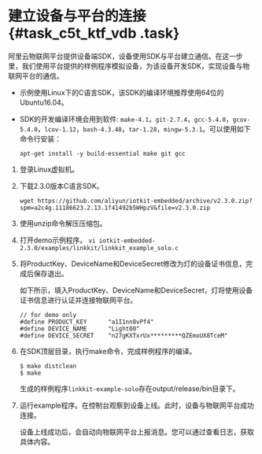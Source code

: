 # 建立设备与平台的连接 {#task_c5t_ktf_vdb .task}

阿里云物联网平台提供设备端SDK，设备使用SDK与平台建立通信。在这一步里，我们使用平台提供的样例程序模拟设备，为该设备开发SDK，实现设备与物联网平台的通信。

-   示例使用Linux下的C语言SDK，该SDK的编译环境推荐使用64位的Ubuntu16.04。
-   SDK的开发编译环境会用到软件: `make-4.1`，`git-2.7.4`，`gcc-5.4.0`，`gcov-5.4.0`，`lcov-1.12`，`bash-4.3.48`，`tar-1.28`，`mingw-5.3.1`。可以使用如下命令行安装：

    `apt-get install -y build-essential make git gcc`


1.   登录Linux虚拟机。 
2.  下载2.3.0版本C语言SDK。 

    `wget https://github.com/aliyun/iotkit-embedded/archive/v2.3.0.zip?spm=a2c4g.11186623.2.13.1f41492b5WHpzV&file=v2.3.0.zip`

3.  使用unzip命令解压压缩包。 
4.  打开demo示例程序。 `vi iotkit-embedded-2.3.0/examples/linkkit/linkkit_example_solo.c` 
5.  将ProductKey、DeviceName和DeviceSecret修改为灯的设备证书信息，完成后保存退出。 

    如下所示，填入ProductKey、DeviceName和DeviceSecret，灯将使用设备证书信息进行认证并连接物联网平台。

    ```
    // for demo only
    #define PRODUCT_KEY      "a1I1nn8vPf4"
    #define DEVICE_NAME      "Light00"
    #define DEVICE_SECRET    "n27gKXTxrUx*********QZEmoUX8TceM"
    ```

6.  在SDK顶层目录，执行make命令，完成样例程序的编译。 

    ```
    $ make distclean
    $ make
    ```

    生成的样例程序`linkkit-example-solo`存在output/release/bin目录下。

7.  运行example程序。在控制台观察到设备上线。此时，设备与物联网平台成功连接。 

    设备上线成功后，会自动向物联网平台上报消息。您可以通过查看日志，获取具体内容。


